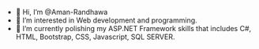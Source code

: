 - 👋 Hi, I’m @Aman-Randhawa
- 👀 I’m interested in Web development and programming.
- 🌱 I’m currently polishing my ASP.NET Framework skills that includes C#, HTML, Bootstrap, CSS, Javascript, SQL SERVER.
